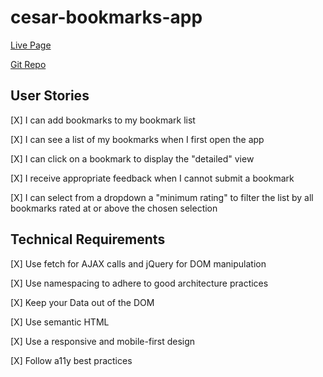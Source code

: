 # cesar-bookmarks-app

[Live Page](https://thinkful-ei-narwhal.github.io/cesar-bookmarks-app/)

[Git Repo](https://github.com/thinkful-ei-narwhal/cesar-bookmarks-app)

## User Stories
[X] I can add bookmarks to my bookmark list

[X] I can see a list of my bookmarks when I first open the app

[X] I can click on a bookmark to display the "detailed" view

[X] I receive appropriate feedback when I cannot submit a bookmark

[X] I can select from a dropdown a "minimum rating" to filter the list by all bookmarks rated at or above the chosen selection

## Technical Requirements
[X] Use fetch for AJAX calls and jQuery for DOM manipulation

[X] Use namespacing to adhere to good architecture practices

[X] Keep your Data out of the DOM

[X] Use semantic HTML

[X] Use a responsive and mobile-first design

[X] Follow a11y best practices